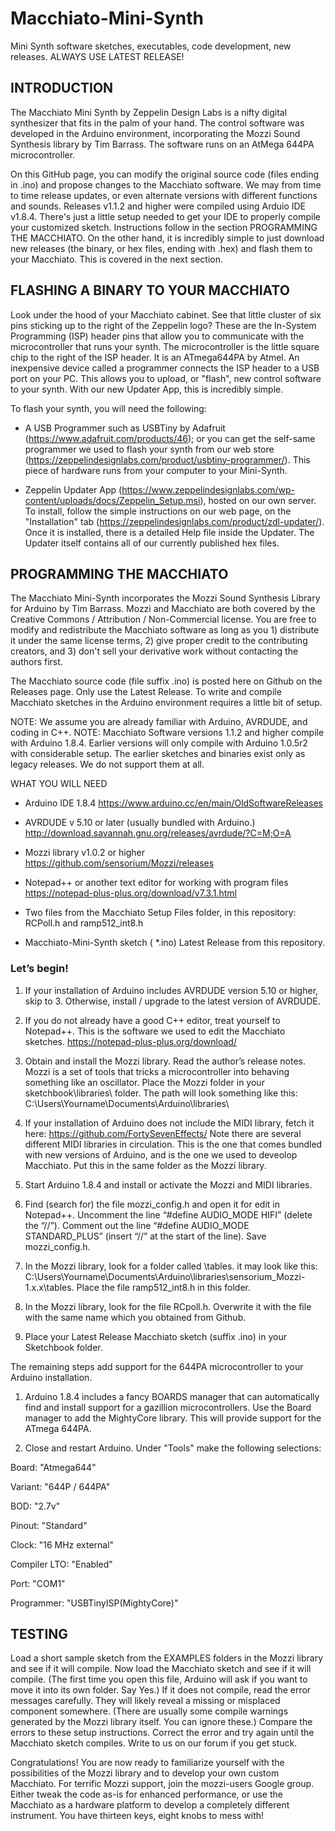 # Macchiato-Mini-Synth
Mini Synth software sketches, executables, code development, new releases. ALWAYS USE LATEST RELEASE!

## INTRODUCTION

The Macchiato Mini Synth by Zeppelin Design Labs is a nifty digital synthesizer that fits in the palm of your hand. The control software was developed in the Arduino environment, incorporating the Mozzi Sound Synthesis library by Tim Barrass. The software runs on an AtMega 644PA microcontroller.

On this GitHub page, you can modify the original source code (files ending in .ino) and propose changes to the Macchiato software. We may from time to time release updates, or even alternate versions with  different functions and sounds. Releases v1.1.2 and higher were compiled using Arduio IDE v1.8.4. There's just a little setup needed to get your IDE to properly compile your customized sketch. Instructions follow in the section PROGRAMMING THE MACCHIATO. On the other hand, it is incredibly simple to just download new releases (the binary, or hex files, ending with .hex) and flash them to your Macchiato. This is covered in the next section.

## FLASHING A BINARY TO YOUR MACCHIATO

Look under the hood of your Macchiato cabinet. See that little cluster of six pins sticking up to the right of the Zeppelin logo? These are the In-System Programming (ISP) header pins that allow you to communicate with the microcontroller that runs your synth. The microcontroller is the little square chip to the right of the ISP header. It is an ATmega644PA  by Atmel. An inexpensive device called a programmer connects the ISP header to a USB port on your PC. This allows you to upload, or "flash", new control software to your synth.  With our new Updater App, this is incredibly simple.

To flash your synth, you will need the following:

* A USB Programmer such as USBTiny by Adafruit (https://www.adafruit.com/products/46); or you can get the self-same programmer we used to flash your synth from our web store (https://zeppelindesignlabs.com/product/usbtiny-programmer/). This piece of hardware runs from your computer to your Mini-Synth.

* Zeppelin Updater App (https://www.zeppelindesignlabs.com/wp-content/uploads/docs/Zeppelin_Setup.msi), hosted on our own server. To install, follow the simple instructions on our web page, on the "Installation" tab (https://zeppelindesignlabs.com/product/zdl-updater/). Once it is installed, there is a detailed Help file inside the Updater. The Updater itself contains all of our currently published hex files.

## PROGRAMMING THE MACCHIATO

The Macchiato Mini-Synth incorporates the Mozzi Sound Synthesis Library for Arduino by Tim Barrass. Mozzi and Macchiato are both covered by the Creative Commons / Attribution / Non-Commercial license. You are free to modify and redistribute the Macchiato software as long as you 1) distribute it under the same license terms, 2) give proper credit to the contributing creators, and 3) don't sell your derivative work without contacting the authors first. 

The Macchiato source code (file suffix .ino) is posted here on Github on the Releases page. Only use the Latest Release. To write and compile Macchiato sketches in the Arduino environment requires a little bit of setup. 

NOTE: We assume you are already familiar with Arduino, AVRDUDE, and coding in C++.
NOTE: Macchiato Software versions 1.1.2 and higher compile with Arduino 1.8.4. Earlier versions will only compile with Arduino 1.0.5r2 with considerable setup. The earlier sketches and binaries exist only as legacy releases. We do not support them at all.

WHAT YOU WILL NEED

* Arduino IDE 1.8.4 
https://www.arduino.cc/en/main/OldSoftwareReleases 
* AVRDUDE v 5.10 or later (usually bundled with Arduino.) 
http://download.savannah.gnu.org/releases/avrdude/?C=M;O=A

* Mozzi library v1.0.2 or higher
https://github.com/sensorium/Mozzi/releases

* Notepad++ or another text editor for working with program files
https://notepad-plus-plus.org/download/v7.3.1.html

* Two files from the Macchiato Setup Files folder, in this repository: RCPoll.h and ramp512_int8.h 

* Macchiato-Mini-Synth sketch ( *.ino) Latest Release from this repository.

### Let’s begin! 

1) If your installation of Arduino includes AVRDUDE version 5.10 or higher, skip to 3. Otherwise, install / upgrade to the latest version of AVRDUDE. 

2) If you do not already have a good C++ editor, treat yourself to Notepad++. This is the software we used to edit the Macchiato sketches. https://notepad-plus-plus.org/download/

3) Obtain and install the Mozzi library. Read the author’s release notes. Mozzi is a set of tools that tricks a microcontroller into behaving something like an oscillator. Place the Mozzi folder in your sketchbook\libraries\ folder. The path will look something like this:
C:\Users\Yourname\Documents\Arduino\libraries\

4) If your installation of Arduino does not include the MIDI library, fetch it here:
https://github.com/FortySevenEffects/
Note there are several different MIDI libraries in circulation. This is the one that comes bundled with new versions of Arduino, and is the one we used to deveolop Macchiato. Put this in the same folder as the Mozzi library.

5) Start Arduino 1.8.4 and install or activate the Mozzi and MIDI libraries. 

6) Find (search for) the file mozzi_config.h and open it for edit in Notepad++.
Uncomment the line “#define AUDIO_MODE HIFI” (delete the “//”). 
Comment out the line “#define AUDIO_MODE STANDARD_PLUS” (insert “//” at the start of the line). 
Save mozzi_config.h.

7) In the Mozzi library, look for a folder called \tables\. it may look like this: 
C:\Users\Yourname\Documents\Arduino\libraries\sensorium_Mozzi-1.x.x\tables\.
Place the file ramp512_int8.h in this folder.

8) In the Mozzi library, look for the file RCpoll.h. Overwrite it with the file with the same name which you obtained from Github.

9) Place your Latest Release Macchiato sketch (suffix .ino) in your Sketchbook folder.

The remaining steps add support for the 644PA microcontroller to your Arduino installation. 

1. Arduino 1.8.4 includes a fancy BOARDS manager that can automatically find and install support for a gazillion microcontrollers. Use the Board manager to add the MightyCore library. This will provide support for the ATmega 644PA.
  
2. Close and restart Arduino. Under "Tools" make the following selections:

Board:  "Atmega644"

Variant: "644P / 644PA"

BOD: "2.7v"

Pinout: "Standard"

Clock: "16 MHz external"

Compiler LTO: "Enabled"

Port: "COM1"

Programmer: "USBTinyISP(MightyCore)"

## TESTING

Load a short sample sketch from the EXAMPLES folders in the Mozzi library and see if it will compile. Now load the Macchiato sketch and see if it will compile. (The first time you open this file, Arduino will ask if you want to move it into its own folder. Say Yes.) If it does not compile, read the error messages carefully. They will likely reveal a missing or misplaced component somewhere. (There are usually some compile warnings generated by the Mozzi library itself. You can ignore these.) Compare the errors to these setup instructions. Correct the error and try again until the Macchiato sketch compiles. Write to us on our forum if you get stuck.

Congratulations! You are now ready to familiarize yourself with the possibilities of the Mozzi library and to develop your own custom Macchiato. For terrific Mozzi support, join the mozzi-users Google group. Either tweak the code as-is for enhanced performance, or use the Macchiato as a hardware platform to develop a completely different instrument. You have thirteen keys, eight knobs to mess with!
